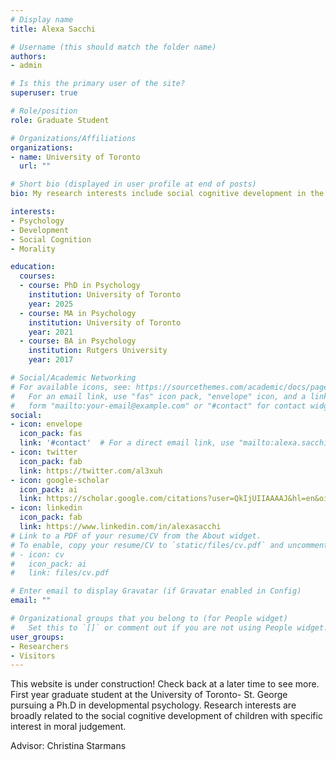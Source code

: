 ```yaml
---
# Display name
title: Alexa Sacchi

# Username (this should match the folder name)
authors:
- admin

# Is this the primary user of the site?
superuser: true

# Role/position
role: Graduate Student

# Organizations/Affiliations
organizations:
- name: University of Toronto
  url: ""

# Short bio (displayed in user profile at end of posts)
bio: My research interests include social cognitive development in the domain of morality

interests:
- Psychology
- Development
- Social Cognition
- Morality

education:
  courses:
  - course: PhD in Psychology
    institution: University of Toronto
    year: 2025
  - course: MA in Psychology
    institution: University of Toronto
    year: 2021
  - course: BA in Psychology
    institution: Rutgers University
    year: 2017

# Social/Academic Networking
# For available icons, see: https://sourcethemes.com/academic/docs/page-builder/#icons
#   For an email link, use "fas" icon pack, "envelope" icon, and a link in the
#   form "mailto:your-email@example.com" or "#contact" for contact widget.
social:
- icon: envelope
  icon_pack: fas
  link: '#contact'  # For a direct email link, use "mailto:alexa.sacchi@mail.utoronto.ca".
- icon: twitter
  icon_pack: fab
  link: https://twitter.com/al3xuh
- icon: google-scholar
  icon_pack: ai
  link: https://scholar.google.com/citations?user=QkIjUIIAAAAJ&hl=en&oi=ao
- icon: linkedin
  icon_pack: fab
  link: https://www.linkedin.com/in/alexasacchi
# Link to a PDF of your resume/CV from the About widget.
# To enable, copy your resume/CV to `static/files/cv.pdf` and uncomment the lines below.
# - icon: cv
#   icon_pack: ai
#   link: files/cv.pdf

# Enter email to display Gravatar (if Gravatar enabled in Config)
email: ""

# Organizational groups that you belong to (for People widget)
#   Set this to `[]` or comment out if you are not using People widget.
user_groups:
- Researchers
- Visitors
---
```

This website is under construction! Check back at a later time to see more.
First year graduate student at the University of Toronto- St. George pursuing a Ph.D in developmental psychology. Research interests are broadly related to the social cognitive development of children with specific interest in moral judgement. 

Advisor: Christina Starmans
